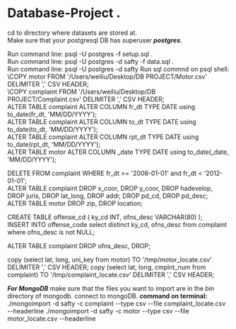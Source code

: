 # Database-Project . 
cd to directory where datasets are stored at.   
Make sure that your postgresql DB has superuser ***postgres***.

Run command line: psql -U postgres -f setup.sql .  
Run command line: psql -U postgres -d safty -f data.sql .  
Run command line: psql -U postgres -d safty
Run sql commnd on psql shell:   
\COPY motor FROM '/Users/weiliu/Desktop/DB PROJECT/Motor.csv' DELIMITER ',' CSV HEADER;   
\COPY complaint FROM '/Users/weiliu/Desktop/DB PROJECT/Complaint.csv' DELIMITER ',' CSV HEADER;   
ALTER TABLE complaint ALTER COLUMN fr_dt TYPE DATE using to_date(fr_dt, 'MM/DD/YYYY');   
ALTER TABLE complaint ALTER COLUMN to_dt TYPE DATE using to_date(to_dt, 'MM/DD/YYYY');   
ALTER TABLE complaint ALTER COLUMN rpt_dt TYPE DATE using to_date(rpt_dt, 'MM/DD/YYYY');   
ALTER TABLE motor ALTER COLUMN _date TYPE DATE using to_date(_date, 'MM/DD/YYYY');   
   
DELETE FROM complaint WHERE fr_dt >= '2006-01-01' and fr_dt < '2012-01-01';   
ALTER TABLE complaint DROP x_coor, DROP y_coor, DROP hadevelop, DROP juris, DROP lat_long, DROP addr, DROP pd_cd, DROP pd_desc;   
ALTER TABLE motor DROP zip, DROP location;   
   
CREATE TABLE offense_cd ( ky_cd INT, ofns_desc VARCHAR(80) );   
INSERT INTO offense_code select distinct ky_cd, ofns_desc from complaint where ofns_desc is not NULL;   
   
ALTER TABLE complaint DROP ofns_desc, DROP;

copy (select lat, long, uni_key from motor) TO '/tmp/motor_locate.csv' DELIMITER ',' CSV HEADER;
copy (select lat, long, cmplnt_num from complaint) TO '/tmp/complaint_locate.csv' DELIMITER ',' CSV HEADER;



***For MongoDB***
make sure that the files you want to import are in the *bin* directory of mongodb.
connect to mongoDB.
**command on terminal:**
./mongoimport -d safty -c complaint --type csv --file complaint_locate.csv --headerline
./mongoimport -d safty -c motor --type csv --file motor_locate.csv --headerline
